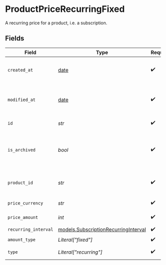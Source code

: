 # ProductPriceRecurringFixed

A recurring price for a product, i.e. a subscription.


## Fields

| Field                                                                              | Type                                                                               | Required                                                                           | Description                                                                        |
| ---------------------------------------------------------------------------------- | ---------------------------------------------------------------------------------- | ---------------------------------------------------------------------------------- | ---------------------------------------------------------------------------------- |
| `created_at`                                                                       | [date](https://docs.python.org/3/library/datetime.html#date-objects)               | :heavy_check_mark:                                                                 | Creation timestamp of the object.                                                  |
| `modified_at`                                                                      | [date](https://docs.python.org/3/library/datetime.html#date-objects)               | :heavy_check_mark:                                                                 | Last modification timestamp of the object.                                         |
| `id`                                                                               | *str*                                                                              | :heavy_check_mark:                                                                 | The ID of the price.                                                               |
| `is_archived`                                                                      | *bool*                                                                             | :heavy_check_mark:                                                                 | Whether the price is archived and no longer available.                             |
| `product_id`                                                                       | *str*                                                                              | :heavy_check_mark:                                                                 | The ID of the product owning the price.                                            |
| `price_currency`                                                                   | *str*                                                                              | :heavy_check_mark:                                                                 | The currency.                                                                      |
| `price_amount`                                                                     | *int*                                                                              | :heavy_check_mark:                                                                 | The price in cents.                                                                |
| `recurring_interval`                                                               | [models.SubscriptionRecurringInterval](../models/subscriptionrecurringinterval.md) | :heavy_check_mark:                                                                 | N/A                                                                                |
| `amount_type`                                                                      | *Literal["fixed"]*                                                                 | :heavy_check_mark:                                                                 | N/A                                                                                |
| `type`                                                                             | *Literal["recurring"]*                                                             | :heavy_check_mark:                                                                 | The type of the price.                                                             |